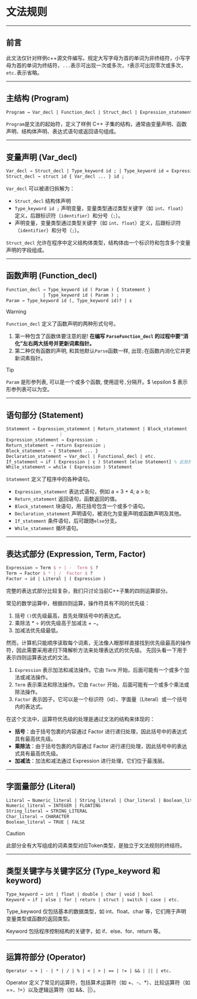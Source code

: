 # 文法规则

---

## 前言

​	此文法仅针对样例c++源文件编写。规定大写字母为首的单词为非终结符，小写字母为首的单词为终结符，`...`表示可出现一次或多次，`?`表示可出现零次或多次，`etc.`表示省略。

---



## 主结构 (Program)

```latex
Program → Var_decl | Function_decl | Struct_decl | Expression_statement | Return_statement | etc.
```

`Program`是文法的起始符，定义了样例 C++ 子集的结构，通常由变量声明、函数声明、结构体声明、表达式语句或返回语句组成。

---



## 变量声明 (Var_decl)

```latex
Var_decl → Struct_decl | Type_keyword id ; | Type_keyword id = Expression ;
Struct_decl → struct id { Var_decl ... } id ;
```

`Var_decl` 可以被递归拆解为：

- `Struct_decl` 结构体声明
- `Type_keyword id ;` 声明变量，变量类型通过类型关键字（如 `int`、`float`）定义，后跟标识符（`identifier`）和分号（`;`）。
- 声明变量，变量类型通过类型关键字（如 `int`、`float`）定义，后跟标识符（`identifier`）和分号（`;`）。

`Struct_decl` 允许在程序中定义结构体类型，结构体由一个标识符和包含多个变量声明的字段组成。

---



## 函数声明 (Function_decl)

```latex
Function_decl → Type_keyword id ( Param ) { Statement }
              | Type_keyword id ( Param ) ;
Param → Type_keyword id (, Type_keyword id)? | ε
```

> [!WARNING]
>
> `Function_decl` 定义了函数声明的两种形式句号。
>
> 1. 第一种包含了函数体要注意的是! **在编写 `ParseFunction_decl` 的过程中要“消化”左右两大括号并更新词素指针。** 
> 2. 第二种仅有函数的声明, 和其他默认`Parse`函数一样, 出现`;`在函数内消化它并更新词素指针。

> [!TIP]
>
> `Param` 是形参列表, 可以是一个或多个函数, 使用逗号`,`分隔开。$ \epsilon $ 表示形参列表可以为空。

---



## 语句部分 (Statement)

```latex
Statement → Expression_statement | Return_statement | Block_statement | Declaration_statement | If_statement | While_statement
					｜
Expression_statement → Expression ;
Return_statement → return Expression ;
Block_statement → { Statement ... }
Declaration_statement → Var_decl | Functional_decl | etc.
If_statement → if ( Expression | ε ) Statement [else Statement]	% 此处的[]表示可能出现零次或多次
While_statement → while ( Expression ) Statement

```

`Statement` 定义了程序中的各种语句。

- `Expression_statement` 表达式语句，例如 a = 3 + 4;	a > b;
- `Return_statement` 返回语句，函数返回的值。
- `Block_statement` 块语句，用花括号包含一个或多个语句。
- `Declaration_statement` 声明语句，被消化为变量声明或函数声明及其他。
- `If_statement` 条件语句，后可跟随`else`分支。
- `While_statement` 循环语句。

---



## 表达式部分 (Expression, Term, Factor)

```latex
Expression → Term $ + | -  Term $ ?
Term → Factor $ * | /  Factor $ ?
Factor → id | Literal | ( Expression )
```

完整的表达式部分比较复杂，我们只讨论当前C++子集的四则运算部分。

常见的数学运算中，根据四则运算，操作符具有不同的优先级：

1. 括号 `()`优先级最高，首先处理括号中的表达式。
2.  乘除法 $*\ ÷$ 的优先级高于加减法 $+\ -$。
3. 加减法优先级最低。

然而，计算机只能顺序读取每个词素，无法像人眼那样直接找到优先级最高的操作符，因此需要采用递归下降解析方法来处理表达式的优先级。
先回头看一下用于表示四则运算表达式的文法。

1. `Expression` 表示加法和减法操作。它由 `Term` 开始，后面可能有一个或多个加法或减法操作。
2. `Term` 表示乘法和除法操作。它由 `Factor` 开始，后面可能有一个或多个乘法或除法操作。
3. `Factor` 表示因子，它可以是一个标识符（id）、字面量（Literal）或一个括号内的表达式。

在这个文法中，运算符优先级的处理是通过文法的结构来体现的：

- **括号**：由于括号包裹的内容通过 Factor 进行递归处理，因此括号中的表达式具有最高优先级。
- **乘除法**：由于括号包裹的内容通过 Factor 进行递归处理，因此括号中的表达式具有最高优先级。
- **加减法**：加法和减法通过 Expression 进行处理，它们位于最浅层。

---



## 字面量部分 (Literal)

```tex
Literal → Numeric_literal | String_literal | Char_literal | Boolean_literal
Numeric_literal → INTEGER | FLOATING
String_literal → STRING_LITERAL
Char_literal → CHARACTER
Boolean_literal → TRUE | FALSE
```

> [!CAUTION]
>
> 此部分全有大写组成的词素类型对应Token类型，是独立于文法规则的终结符。

---



## 类型关键字与关键字区分 (Type_keyword 和 keyword)

```tex
Type_keyword → int | float | double | char | void | bool
Keyword → if | else | for | return | struct | switch | case | etc.
```

Type_keyword 仅包括基本的数据类型，如 int、float、char 等，它们用于声明变量类型或函数的返回类型。

Keyword 包括程序控制结构的关键字，如 if、else、for、return 等。

---



## 运算符部分 (Operator)

```text
Operator → + | - | * | / | % | < | > | == | != | && | || | etc.
```

Operator 定义了常见的运算符，包括算术运算符（如 +、-、*）、比较运算符（如 ==、!=）以及逻辑运算符（如 &&、||）。

